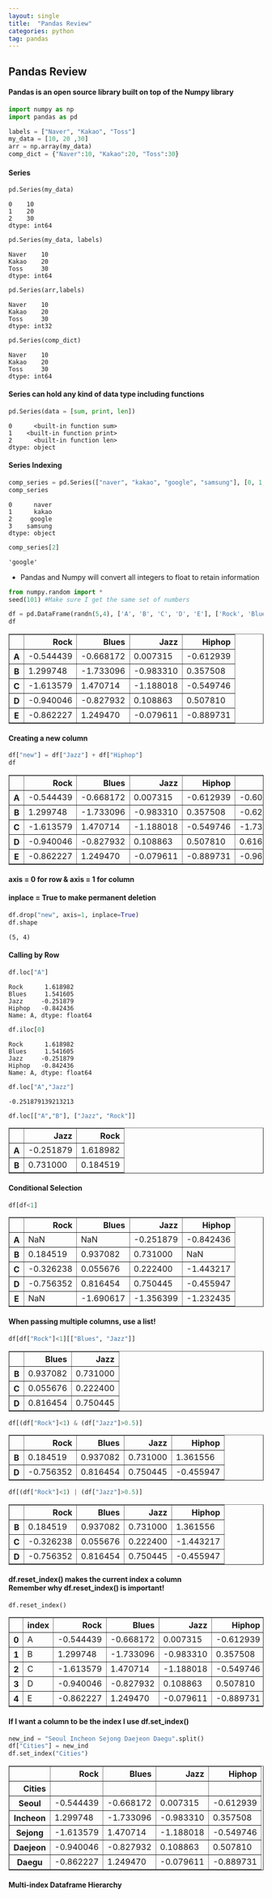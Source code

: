```yaml
---
layout: single
title:  "Pandas Review"
categories: python
tag: pandas
---
```


## Pandas Review 

#### Pandas is an open source library built on top of the Numpy library


```python
import numpy as np
import pandas as pd 

labels = ["Naver", "Kakao", "Toss"]
my_data = [10, 20 ,30]
arr = np.array(my_data)
comp_dict = {"Naver":10, "Kakao":20, "Toss":30}
```

#### Series


```python
pd.Series(my_data)
```




    0    10
    1    20
    2    30
    dtype: int64




```python
pd.Series(my_data, labels)
```




    Naver    10
    Kakao    20
    Toss     30
    dtype: int64




```python
pd.Series(arr,labels)
```




    Naver    10
    Kakao    20
    Toss     30
    dtype: int32




```python
pd.Series(comp_dict)
```




    Naver    10
    Kakao    20
    Toss     30
    dtype: int64



#### Series can hold any kind of data type including functions


```python
pd.Series(data = [sum, print, len])
```




    0      <built-in function sum>
    1    <built-in function print>
    2      <built-in function len>
    dtype: object



#### Series Indexing


```python
comp_series = pd.Series(["naver", "kakao", "google", "samsung"], [0, 1, 2, 3])
comp_series
```




    0      naver
    1      kakao
    2     google
    3    samsung
    dtype: object




```python
comp_series[2]
```




    'google'



* Pandas and Numpy will convert all integers to float to retain information 


```python
from numpy.random import * 
seed(101) #Make sure I get the same set of numbers 
```


```python
df = pd.DataFrame(randn(5,4), ['A', 'B', 'C', 'D', 'E'], ['Rock', 'Blues', 'Jazz', 'Hiphop'])
df
```




<div>
<style scoped>
    .dataframe tbody tr th:only-of-type {
        vertical-align: middle;
    }

    .dataframe tbody tr th {
        vertical-align: top;
    }

    .dataframe thead th {
        text-align: right;
    }
</style>
<table border="1" class="dataframe">
  <thead>
    <tr style="text-align: right;">
      <th></th>
      <th>Rock</th>
      <th>Blues</th>
      <th>Jazz</th>
      <th>Hiphop</th>
    </tr>
  </thead>
  <tbody>
    <tr>
      <th>A</th>
      <td>-0.544439</td>
      <td>-0.668172</td>
      <td>0.007315</td>
      <td>-0.612939</td>
    </tr>
    <tr>
      <th>B</th>
      <td>1.299748</td>
      <td>-1.733096</td>
      <td>-0.983310</td>
      <td>0.357508</td>
    </tr>
    <tr>
      <th>C</th>
      <td>-1.613579</td>
      <td>1.470714</td>
      <td>-1.188018</td>
      <td>-0.549746</td>
    </tr>
    <tr>
      <th>D</th>
      <td>-0.940046</td>
      <td>-0.827932</td>
      <td>0.108863</td>
      <td>0.507810</td>
    </tr>
    <tr>
      <th>E</th>
      <td>-0.862227</td>
      <td>1.249470</td>
      <td>-0.079611</td>
      <td>-0.889731</td>
    </tr>
  </tbody>
</table>
</div>



#### Creating a new column


```python
df["new"] = df["Jazz"] + df["Hiphop"] 
df
```




<div>
<style scoped>
    .dataframe tbody tr th:only-of-type {
        vertical-align: middle;
    }

    .dataframe tbody tr th {
        vertical-align: top;
    }

    .dataframe thead th {
        text-align: right;
    }
</style>
<table border="1" class="dataframe">
  <thead>
    <tr style="text-align: right;">
      <th></th>
      <th>Rock</th>
      <th>Blues</th>
      <th>Jazz</th>
      <th>Hiphop</th>
      <th>new</th>
    </tr>
  </thead>
  <tbody>
    <tr>
      <th>A</th>
      <td>-0.544439</td>
      <td>-0.668172</td>
      <td>0.007315</td>
      <td>-0.612939</td>
      <td>-0.605624</td>
    </tr>
    <tr>
      <th>B</th>
      <td>1.299748</td>
      <td>-1.733096</td>
      <td>-0.983310</td>
      <td>0.357508</td>
      <td>-0.625802</td>
    </tr>
    <tr>
      <th>C</th>
      <td>-1.613579</td>
      <td>1.470714</td>
      <td>-1.188018</td>
      <td>-0.549746</td>
      <td>-1.737764</td>
    </tr>
    <tr>
      <th>D</th>
      <td>-0.940046</td>
      <td>-0.827932</td>
      <td>0.108863</td>
      <td>0.507810</td>
      <td>0.616673</td>
    </tr>
    <tr>
      <th>E</th>
      <td>-0.862227</td>
      <td>1.249470</td>
      <td>-0.079611</td>
      <td>-0.889731</td>
      <td>-0.969343</td>
    </tr>
  </tbody>
</table>
</div>



#### axis = 0 for row & axis = 1 for column 
#### inplace = True to make permanent deletion 


```python
df.drop("new", axis=1, inplace=True)
df.shape
```




    (5, 4)



#### Calling by Row


```python
df.loc["A"]
```




    Rock      1.618982
    Blues     1.541605
    Jazz     -0.251879
    Hiphop   -0.842436
    Name: A, dtype: float64




```python
df.iloc[0]
```




    Rock      1.618982
    Blues     1.541605
    Jazz     -0.251879
    Hiphop   -0.842436
    Name: A, dtype: float64




```python
df.loc["A","Jazz"]
```




    -0.251879139213213




```python
df.loc[["A","B"], ["Jazz", "Rock"]]
```




<div>
<style scoped>
    .dataframe tbody tr th:only-of-type {
        vertical-align: middle;
    }

    .dataframe tbody tr th {
        vertical-align: top;
    }

    .dataframe thead th {
        text-align: right;
    }
</style>
<table border="1" class="dataframe">
  <thead>
    <tr style="text-align: right;">
      <th></th>
      <th>Jazz</th>
      <th>Rock</th>
    </tr>
  </thead>
  <tbody>
    <tr>
      <th>A</th>
      <td>-0.251879</td>
      <td>1.618982</td>
    </tr>
    <tr>
      <th>B</th>
      <td>0.731000</td>
      <td>0.184519</td>
    </tr>
  </tbody>
</table>
</div>



#### Conditional Selection


```python
df[df<1]
```




<div>
<style scoped>
    .dataframe tbody tr th:only-of-type {
        vertical-align: middle;
    }

    .dataframe tbody tr th {
        vertical-align: top;
    }

    .dataframe thead th {
        text-align: right;
    }
</style>
<table border="1" class="dataframe">
  <thead>
    <tr style="text-align: right;">
      <th></th>
      <th>Rock</th>
      <th>Blues</th>
      <th>Jazz</th>
      <th>Hiphop</th>
    </tr>
  </thead>
  <tbody>
    <tr>
      <th>A</th>
      <td>NaN</td>
      <td>NaN</td>
      <td>-0.251879</td>
      <td>-0.842436</td>
    </tr>
    <tr>
      <th>B</th>
      <td>0.184519</td>
      <td>0.937082</td>
      <td>0.731000</td>
      <td>NaN</td>
    </tr>
    <tr>
      <th>C</th>
      <td>-0.326238</td>
      <td>0.055676</td>
      <td>0.222400</td>
      <td>-1.443217</td>
    </tr>
    <tr>
      <th>D</th>
      <td>-0.756352</td>
      <td>0.816454</td>
      <td>0.750445</td>
      <td>-0.455947</td>
    </tr>
    <tr>
      <th>E</th>
      <td>NaN</td>
      <td>-1.690617</td>
      <td>-1.356399</td>
      <td>-1.232435</td>
    </tr>
  </tbody>
</table>
</div>



#### When passing multiple columns, use a list!


```python
df[df["Rock"]<1][["Blues", "Jazz"]]
```




<div>
<style scoped>
    .dataframe tbody tr th:only-of-type {
        vertical-align: middle;
    }

    .dataframe tbody tr th {
        vertical-align: top;
    }

    .dataframe thead th {
        text-align: right;
    }
</style>
<table border="1" class="dataframe">
  <thead>
    <tr style="text-align: right;">
      <th></th>
      <th>Blues</th>
      <th>Jazz</th>
    </tr>
  </thead>
  <tbody>
    <tr>
      <th>B</th>
      <td>0.937082</td>
      <td>0.731000</td>
    </tr>
    <tr>
      <th>C</th>
      <td>0.055676</td>
      <td>0.222400</td>
    </tr>
    <tr>
      <th>D</th>
      <td>0.816454</td>
      <td>0.750445</td>
    </tr>
  </tbody>
</table>
</div>




```python
df[(df["Rock"]<1) & (df["Jazz"]>0.5)]
```




<div>
<style scoped>
    .dataframe tbody tr th:only-of-type {
        vertical-align: middle;
    }

    .dataframe tbody tr th {
        vertical-align: top;
    }

    .dataframe thead th {
        text-align: right;
    }
</style>
<table border="1" class="dataframe">
  <thead>
    <tr style="text-align: right;">
      <th></th>
      <th>Rock</th>
      <th>Blues</th>
      <th>Jazz</th>
      <th>Hiphop</th>
    </tr>
  </thead>
  <tbody>
    <tr>
      <th>B</th>
      <td>0.184519</td>
      <td>0.937082</td>
      <td>0.731000</td>
      <td>1.361556</td>
    </tr>
    <tr>
      <th>D</th>
      <td>-0.756352</td>
      <td>0.816454</td>
      <td>0.750445</td>
      <td>-0.455947</td>
    </tr>
  </tbody>
</table>
</div>




```python
df[(df["Rock"]<1) | (df["Jazz"]>0.5)]
```




<div>
<style scoped>
    .dataframe tbody tr th:only-of-type {
        vertical-align: middle;
    }

    .dataframe tbody tr th {
        vertical-align: top;
    }

    .dataframe thead th {
        text-align: right;
    }
</style>
<table border="1" class="dataframe">
  <thead>
    <tr style="text-align: right;">
      <th></th>
      <th>Rock</th>
      <th>Blues</th>
      <th>Jazz</th>
      <th>Hiphop</th>
    </tr>
  </thead>
  <tbody>
    <tr>
      <th>B</th>
      <td>0.184519</td>
      <td>0.937082</td>
      <td>0.731000</td>
      <td>1.361556</td>
    </tr>
    <tr>
      <th>C</th>
      <td>-0.326238</td>
      <td>0.055676</td>
      <td>0.222400</td>
      <td>-1.443217</td>
    </tr>
    <tr>
      <th>D</th>
      <td>-0.756352</td>
      <td>0.816454</td>
      <td>0.750445</td>
      <td>-0.455947</td>
    </tr>
  </tbody>
</table>
</div>



#### df.reset_index() makes the current index a column<br/>Remember why df.reset_index() is important!


```python
df.reset_index()
```




<div>
<style scoped>
    .dataframe tbody tr th:only-of-type {
        vertical-align: middle;
    }

    .dataframe tbody tr th {
        vertical-align: top;
    }

    .dataframe thead th {
        text-align: right;
    }
</style>
<table border="1" class="dataframe">
  <thead>
    <tr style="text-align: right;">
      <th></th>
      <th>index</th>
      <th>Rock</th>
      <th>Blues</th>
      <th>Jazz</th>
      <th>Hiphop</th>
    </tr>
  </thead>
  <tbody>
    <tr>
      <th>0</th>
      <td>A</td>
      <td>-0.544439</td>
      <td>-0.668172</td>
      <td>0.007315</td>
      <td>-0.612939</td>
    </tr>
    <tr>
      <th>1</th>
      <td>B</td>
      <td>1.299748</td>
      <td>-1.733096</td>
      <td>-0.983310</td>
      <td>0.357508</td>
    </tr>
    <tr>
      <th>2</th>
      <td>C</td>
      <td>-1.613579</td>
      <td>1.470714</td>
      <td>-1.188018</td>
      <td>-0.549746</td>
    </tr>
    <tr>
      <th>3</th>
      <td>D</td>
      <td>-0.940046</td>
      <td>-0.827932</td>
      <td>0.108863</td>
      <td>0.507810</td>
    </tr>
    <tr>
      <th>4</th>
      <td>E</td>
      <td>-0.862227</td>
      <td>1.249470</td>
      <td>-0.079611</td>
      <td>-0.889731</td>
    </tr>
  </tbody>
</table>
</div>



#### If I want a column to be the index I use df.set_index() 


```python
new_ind = "Seoul Incheon Sejong Daejeon Daegu".split()
df["Cities"] = new_ind
df.set_index("Cities")
```




<div>
<style scoped>
    .dataframe tbody tr th:only-of-type {
        vertical-align: middle;
    }

    .dataframe tbody tr th {
        vertical-align: top;
    }

    .dataframe thead th {
        text-align: right;
    }
</style>
<table border="1" class="dataframe">
  <thead>
    <tr style="text-align: right;">
      <th></th>
      <th>Rock</th>
      <th>Blues</th>
      <th>Jazz</th>
      <th>Hiphop</th>
    </tr>
    <tr>
      <th>Cities</th>
      <th></th>
      <th></th>
      <th></th>
      <th></th>
    </tr>
  </thead>
  <tbody>
    <tr>
      <th>Seoul</th>
      <td>-0.544439</td>
      <td>-0.668172</td>
      <td>0.007315</td>
      <td>-0.612939</td>
    </tr>
    <tr>
      <th>Incheon</th>
      <td>1.299748</td>
      <td>-1.733096</td>
      <td>-0.983310</td>
      <td>0.357508</td>
    </tr>
    <tr>
      <th>Sejong</th>
      <td>-1.613579</td>
      <td>1.470714</td>
      <td>-1.188018</td>
      <td>-0.549746</td>
    </tr>
    <tr>
      <th>Daejeon</th>
      <td>-0.940046</td>
      <td>-0.827932</td>
      <td>0.108863</td>
      <td>0.507810</td>
    </tr>
    <tr>
      <th>Daegu</th>
      <td>-0.862227</td>
      <td>1.249470</td>
      <td>-0.079611</td>
      <td>-0.889731</td>
    </tr>
  </tbody>
</table>
</div>



#### Multi-index Dataframe Hierarchy 

